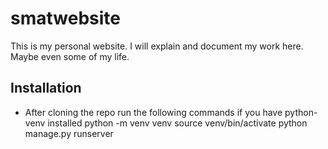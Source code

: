 # smatwebsite

This is my personal website. I will explain and document my work here. Maybe even some of my life.

## Installation
- After cloning the repo run the following commands if you have python-venv installed
    python -m venv venv
    source venv/bin/activate
    python manage.py runserver
